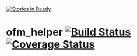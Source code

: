 [![Stories in Ready](https://badge.waffle.io/Sh4kE/ofm_helper.png?label=ready&title=Ready)](https://waffle.io/Sh4kE/ofm_helper)
# ofm_helper [![Build Status](https://travis-ci.org/Sh4kE/ofm_helper.svg?branch=master)](https://travis-ci.org/Sh4kE/ofm_helper) [![Coverage Status](https://coveralls.io/repos/github/Sh4kE/ofm_helper/badge.svg?branch=master)](https://coveralls.io/github/Sh4kE/ofm_helper?branch=master)
